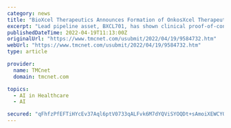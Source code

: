 ```yaml
---
category: news
title: "BioXcel Therapeutics Announces Formation of OnkosXcel Therapeutics to Develop Medicines Focused in Oncology"
excerpt: "Lead pipeline asset, BXCL701, has shown clinical proof-of-concept in aggressive forms of prostate cancer and is currently in Phase 2 clinical trials NEW HAVEN, Conn., April 19, 2022 (GLOBE NEWSWIRE) -- BioXcel Therapeutics,"
publishedDateTime: 2022-04-19T11:13:00Z
originalUrl: "https://www.tmcnet.com/usubmit/2022/04/19/9584732.htm"
webUrl: "https://www.tmcnet.com/usubmit/2022/04/19/9584732.htm"
type: article

provider:
  name: TMCnet
  domain: tmcnet.com

topics:
  - AI in Healthcare
  - AI

secured: "qFhfzPfEFTiHYcEv37Aql6ptV0733qALFvk6M7dYQViSYOQDt+sAmoiXEWCYO1EUYKnTOrQoFFA5hEWcKZvl+WTjqkexh7ZTqtWk6qmPFoDdinyFiCWSlCzSrUovXWSdwn9cPKFwiPgt/SNbD5OdCnVFAlQSL0DYcyOf9a1gtqxT4wxmG2+p4a1lrqfxITdLqpsCL/wVoXMmhYBsDi0nK5454JxOqEDTMsnvgmhz8/cD06Uco2PEY+U7ETEY/XAwk7+KCOwxy0utej9qvhD6EUv8IPXQyNQ4Gdqga5UMhbR6V4vwxiO7OE2wExGKbB8i7N5RilF1aUKDKjZyK9+BOcLSa2GfylKdE/MayTOsuDM=;C2pFKJRCuMGtcHMjxGE0Vg=="
---
```


